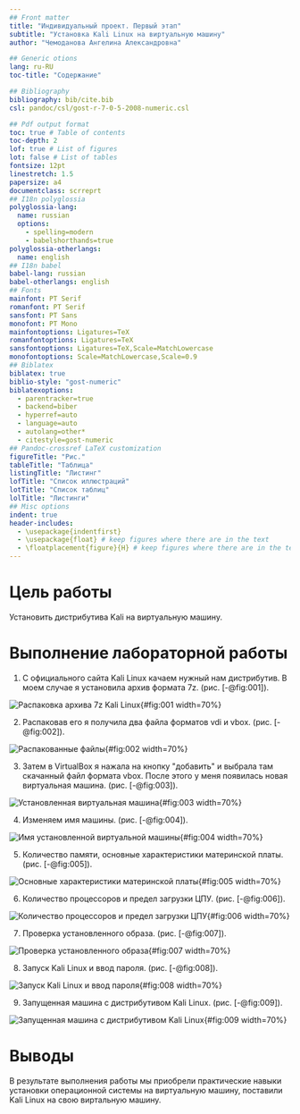 ```yaml
---
## Front matter
title: "Индивидуальный проект. Первый этап"
subtitle: "Установка Kali Linux на виртуальную машину"
author: "Чемоданова Ангелина Александровна"

## Generic otions
lang: ru-RU
toc-title: "Содержание"

## Bibliography
bibliography: bib/cite.bib
csl: pandoc/csl/gost-r-7-0-5-2008-numeric.csl

## Pdf output format
toc: true # Table of contents
toc-depth: 2
lof: true # List of figures
lot: false # List of tables
fontsize: 12pt
linestretch: 1.5
papersize: a4
documentclass: scrreprt
## I18n polyglossia
polyglossia-lang:
  name: russian
  options:
	- spelling=modern
	- babelshorthands=true
polyglossia-otherlangs:
  name: english
## I18n babel
babel-lang: russian
babel-otherlangs: english
## Fonts
mainfont: PT Serif
romanfont: PT Serif
sansfont: PT Sans
monofont: PT Mono
mainfontoptions: Ligatures=TeX
romanfontoptions: Ligatures=TeX
sansfontoptions: Ligatures=TeX,Scale=MatchLowercase
monofontoptions: Scale=MatchLowercase,Scale=0.9
## Biblatex
biblatex: true
biblio-style: "gost-numeric"
biblatexoptions:
  - parentracker=true
  - backend=biber
  - hyperref=auto
  - language=auto
  - autolang=other*
  - citestyle=gost-numeric
## Pandoc-crossref LaTeX customization
figureTitle: "Рис."
tableTitle: "Таблица"
listingTitle: "Листинг"
lofTitle: "Список иллюстраций"
lotTitle: "Список таблиц"
lolTitle: "Листинги"
## Misc options
indent: true
header-includes:
  - \usepackage{indentfirst}
  - \usepackage{float} # keep figures where there are in the text
  - \floatplacement{figure}{H} # keep figures where there are in the text
---
```


# Цель работы

Установить дистрибутивa Kali на виртуальную машину.

# Выполнение лабораторной работы

1. С официального сайта Kali Linux качаем нужный нам дистрибутив. В моем случае я установила архив формата 7z. (рис. [-@fig:001]).

![Распаковка архива 7z Kali Linux](image/1.png){#fig:001 width=70%}

2.  Распаковав его я получила два файла форматов vdi и vbox. (рис. [-@fig:002]).

![Распакованные файлы](image/2.png){#fig:002 width=70%}

3.  Затем в VirtualBox я нажала на кнопку "добавить" и выбрала там скачанный файл формата vbox. После этого у меня появилась новая виртуальная машина.  (рис. [-@fig:003]).

![Установленная виртуальная машина](image/3.png){#fig:003 width=70%}

4. Изменяем имя машины.   (рис. [-@fig:004]).

![Имя установленной виртуальной машины](image/4.png){#fig:004 width=70%}

5. Количество памяти, основные характеристики материнской платы.   (рис. [-@fig:005]).

![Основные характеристики материнской платы](image/5.png){#fig:005 width=70%}

6. Количество процессоров и предел загрузки ЦПУ. (рис. [-@fig:006]).

![Количество процессоров и предел загрузки ЦПУ](image/6.png){#fig:006 width=70%}

7. Проверка установленного образа. (рис. [-@fig:007]).

![Проверка установленного образа](image/7.png){#fig:007 width=70%}

8. Запуск Kali Linux и ввод пароля. (рис. [-@fig:008]).

![Запуск Kali Linux и ввод пароля](image/8.png){#fig:008 width=70%}

9. Запущенная машина с дистрибутивом Kali Linux.  (рис. [-@fig:009]).

![Запущенная машина с дистрибутивом Kali Linux](image/9.png){#fig:009 width=70%}


# Выводы

В результате выполнения работы мы приобрели практические навыки установки операционной системы на виртуальную машину, поставили Kali Linux на свою виртальную машину. 



